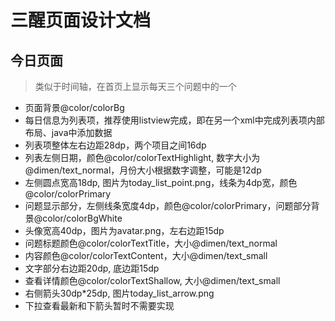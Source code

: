 # 三醒页面设计文档

## 今日页面
> 类似于时间轴，在首页上显示每天三个问题中的一个
* 页面背景@color/colorBg
* 每日信息为列表项，推荐使用listview完成，即在另一个xml中完成列表项内部布局、java中添加数据
* 列表项整体左右边距28dp，两个项目之间16dp
* 列表左侧日期，颜色@color/colorTextHighlight, 数字大小为@dimen/text_normal，月份大小根据数字调整，可能是12dp
* 左侧圆点宽高18dp, 图片为today_list_point.png，线条为4dp宽，颜色@color/colorPrimary
* 问题显示部分，左侧线条宽度4dp，颜色@color/colorPrimary，问题部分背景@color/colorBgWhite
* 头像宽高40dp，图片为avatar.png，左右边距15dp
* 问题标题颜色@color/colorTextTitle，大小@dimen/text_normal
* 内容颜色@color/colorTextContent，大小@dimen/text_small
* 文字部分右边距20dp, 底边距15dp
* 查看详情颜色@color/colorTextShallow, 大小@dimen/text_small
* 右侧箭头30dp*25dp, 图片today_list_arrow.png
* 下拉查看最新和下箭头暂时不需要实现

